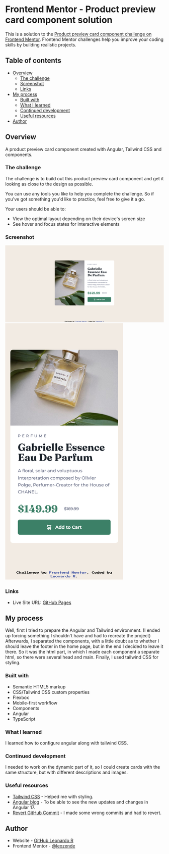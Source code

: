 # Frontend Mentor - Product preview card component solution

This is a solution to the [Product preview card component challenge on Frontend Mentor](https://www.frontendmentor.io/challenges/product-preview-card-component-GO7UmttRfa). Frontend Mentor challenges help you improve your coding skills by building realistic projects. 

## Table of contents

- [Overview](#overview)
  - [The challenge](#the-challenge)
  - [Screenshot](#screenshot)
  - [Links](#links)
- [My process](#my-process)
  - [Built with](#built-with)
  - [What I learned](#what-i-learned)
  - [Continued development](#continued-development)
  - [Useful resources](#useful-resources)
- [Author](#author)

## Overview

A product preview card component created with Angular, Tailwind CSS and components.

### The challenge

The challenge is to build out this product preview card component and get it looking as close to the design as possible.

You can use any tools you like to help you complete the challenge. So if you've got something you'd like to practice, feel free to give it a go.

Your users should be able to:

- View the optimal layout depending on their device's screen size
- See hover and focus states for interactive elements

### Screenshot

![Desktop version](./src/assets/screenshots/desktop.png)
![Mobile version](./src/assets/screenshots/mobile.png)

### Links

- Live Site URL: [GitHub Pages](https://leozende.github.io/product-preview-card-component/)

## My process

Well, first I tried to prepare the Angular and Tailwind environment. (I ended up forcing something I shouldn't have and had to recreate the project)
Afterwards, I separated the components, with a little doubt as to whether I should leave the footer in the home page, but in the end I decided to leave it there.
So it was the html part, in which I made each component a separate html,
so there were several head and main.
Finally, I used tailwind CSS for styling.

### Built with

- Semantic HTML5 markup
- CSS/Tailwind CSS custom properties
- Flexbox
- Mobile-first workflow
- Components
- Angular
- TypeScript

### What I learned

I learned how to configure angular along with tailwind CSS.

### Continued development

I needed to work on the dynamic part of it, so I could create cards with the same structure, but with different descriptions and images.

### Useful resources

- [Tailwind CSS](https://tailwindcss.com) - Helped me with styling.
- [Angular blog](https://blog.angular.io) - To be able to see the new updates and changes in Angular 17.
- [Revert GitHub Commit](https://gist.github.com/gunjanpatel/18f9e4d1eb609597c50c2118e416e6a6) - I made some wrong commits and had to revert.


## Author

- Website - [GitHub Leonardo R](https://github.com/leozende)
- Frontend Mentor - [@leozende](https://www.frontendmentor.io/profile/leozende)
